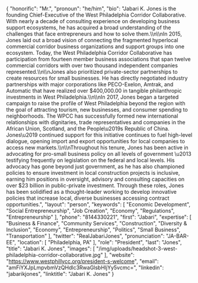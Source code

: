{
  "honorific": "Mr.",
  "pronoun": "he/him",
  "bio": "Jabari K. Jones is the founding Chief-Executive of the West Philadelphia Corridor Collaborative. With nearly a decade of consulting experience on developing business support ecosystems, he has acquired a broad understanding of the challenges that face entrepreneurs and how to solve them.\\\n\\\nIn 2015, Jones laid out a broad vision of connecting the fragmented hyperlocal commercial corridor business organizations and support groups into one ecosystem. Today, the West Philadelphia Corridor Collaborative has participation from fourteen member business associations that span twelve commercial corridors with over two thousand independent companies represented.\\\n\\\nJones also prioritized private-sector partnerships to create resources for small businesses. He has directly negotiated industry partnerships with major corporations like PECO-Exelon, Amtrak, and Automatic that have realized over $400,000.00 in tangible philanthropic investments in West Philadelphia.\\\n\\\nIn 2017, Jones began a targeted campaign to raise the profile of West Philadelphia beyond the region with the goal of attracting tourism, new businesses, and consumer spending to neighborhoods. The WPCC has successfully formed new international relationships with dignitaries, trade representatives and companies in the African Union, Scotland, and the People\u2019s Republic of China. Jones\u2019 continued support for this initiative continues to fuel high-level dialogue, opening import and export opportunities for local companies to access new markets.\\\n\\\nThroughout his tenure, Jones has been active in advocating for pro-small business policy on all levels of government \u2013 testifying frequently on legislation on the federal and local levels. His advocacy has gone beyond just government, as he has also championed policies to ensure investment in local construction projects is inclusive, earning him positions in oversight, advisory and consulting capacities on over $23 billion in public-private investment. Through these roles, Jones has been solidified as a thought-leader working to develop innovative policies that increase local, diverse businesses accessing contract opportunities.",
  "layout": "person",
  "keywords": [
    "Economic Development",
    "Social Entrepreneurship",
    "Job Creation",
    "Economy",
    "Regulations",
    "Entrepreneurship"
  ],
  "phone": "8144330221",
  "first": "Jabari",
  "expertise": [
    "Business & Finance",
    "Community Services",
    "Construction",
    "Diversity & Inclusion",
    "Economy",
    "Entrepreneurship",
    "Politics",
    "Small Business",
    "Transportation"
  ],
  "twitter": "RealJabariJones",
  "pronunciation": "JA-BAR-EE",
  "location": [
    "Philadelphia, PA"
  ],
  "role": "President",
  "last": "Jones",
  "title": "Jabari K. Jones",
  "images": [
    "/img/uploads/headshot-3-west-philadelphia-corridor-collaborative.jpg"
  ],
  "website": "https://www.westphillycc.org/president-s-welcome",
  "email": "amFiYXJpLmpvbmVzQHdlc3RwaGlsbHljYy5vcmc=",
  "linkedin": "jabarikjones",
  "linktitle": "Jabari K. Jones"
}
